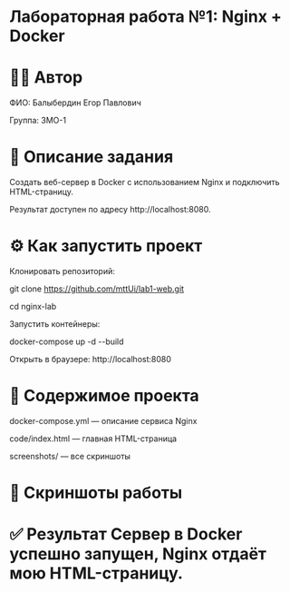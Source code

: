 # Лабораторная работа №1: Nginx + Docker
# 👩‍💻 Автор
ФИО: Балыбердин Егор Павлович

Группа: 3МО-1

# 📌 Описание задания
Создать веб-сервер в Docker с использованием Nginx и подключить HTML-страницу.

Результат доступен по адресу http://localhost:8080.

# ⚙️ Как запустить проект
Клонировать репозиторий:

git clone https://github.com/mttUi/lab1-web.git 

cd nginx-lab


Запустить контейнеры:

docker-compose up -d --build

Открыть в браузере: http://localhost:8080 

# 📂 Содержимое проекта

docker-compose.yml — описание сервиса Nginx

code/index.html — главная HTML-страница

screenshots/ — все скриншоты

# 📸 Скриншоты работы

# ✅ Результат Сервер в Docker успешно запущен, Nginx отдаёт мою HTML-страницу.
